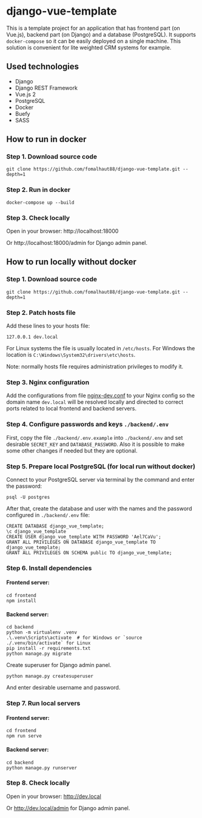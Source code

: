 # django-vue-template

This is a template project for an application that has frontend part (on Vue.js),
backend part (on Django) and a database (PostgreSQL). It supports `docker-compose`
so it can be easily deployed on a single machine. This solution is convenient for
lite weighted CRM systems for example.

## Used technologies

- Django
- Django REST Framework
- Vue.js 2
- PostgreSQL
- Docker
- Buefy
- SASS

## How to run in docker

### Step 1. Download source code

```
git clone https://github.com/fomalhaut88/django-vue-template.git --depth=1
```

### Step 2. Run in docker

```
docker-compose up --build
```

### Step 3. Check locally

Open in your browser: http://localhost:18000

Or http://localhost:18000/admin for Django admin panel.


## How to run locally without docker

### Step 1. Download source code

```
git clone https://github.com/fomalhaut88/django-vue-template.git --depth=1
```

### Step 2. Patch hosts file

Add these lines to your hosts file:

```
127.0.0.1 dev.local
```

For Linux systems the file is usually located in `/etc/hosts`.
For Windows the location is `C:\Windows\System32\drivers\etc\hosts`.

Note: normally hosts file requires administration privileges to modify it.

### Step 3. Nginx configuration

Add the configurations from file [nginx-dev.conf](nginx-dev.conf) to your Nginx config so the domain name `dev.local` will be resolved locally and directed to correct ports related to local frontend and backend servers.

### Step 4. Configure passwords and keys `./backend/.env`

First, copy the file `./backend/.env.example` into `./backend/.env` and set desirable `SECRET_KEY` and `DATABASE_PASSWORD`. Also it is possible to make some other changes if needed but they are optional.

### Step 5. Prepare local PostgreSQL (for local run without docker)

Connect to your PostgreSQL server via terminal by the command and enter the password:

```
psql -U postgres
```

After that, create the database and user with the names and the password configured in `./backend/.env` file:

```
CREATE DATABASE django_vue_template;
\c django_vue_template
CREATE USER django_vue_template WITH PASSWORD 'Ael7CaVu';
GRANT ALL PRIVILEGES ON DATABASE django_vue_template TO django_vue_template;
GRANT ALL PRIVILEGES ON SCHEMA public TO django_vue_template;
```

### Step 6. Install dependencies

#### Frontend server:

```
cd frontend
npm install
```

#### Backend server:

```
cd backend
python -m virtualenv .venv
.\.venv\Scripts\activate  # for Windows or `source ./.venv/bin/activate` for Linux
pip install -r requirements.txt
python manage.py migrate
```

Create superuser for Django admin panel.

```
python manage.py createsuperuser
```

And enter desirable username and password.

### Step 7. Run local servers

#### Frontend server:

```
cd frontend
npm run serve
```

#### Backend server:

```
cd backend
python manage.py runserver
```

### Step 8. Check locally

Open in your browser: http://dev.local

Or http://dev.local/admin for Django admin panel.
